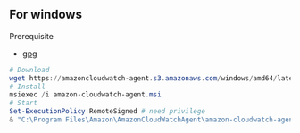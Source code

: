 ## For windows 

Prerequisite
- [gpg](https://gpg4win.org/)

```Powershell
# Download
wget https://amazoncloudwatch-agent.s3.amazonaws.com/windows/amd64/latest/amazon-cloudwatch-agent.msi -OutFile "amazon-cloudwatch-agent.msi"
# Install
msiexec /i amazon-cloudwatch-agent.msi
# Start
Set-ExecutionPolicy RemoteSigned # need privilege
& "C:\Program Files\Amazon\AmazonCloudWatchAgent\amazon-cloudwatch-agent-ctl.ps1" -a fetch-config -m onPremise -s -c file:configuration-file-path

```


